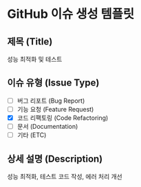 # GitHub 이슈 생성 템플릿

## 제목 (Title)

성능 최적화 및 테스트

## 이슈 유형 (Issue Type)

- [ ] 버그 리포트 (Bug Report)
- [ ] 기능 요청 (Feature Request)
- [x] 코드 리팩토링 (Code Refactoring)
- [ ] 문서 (Documentation)
- [ ] 기타 (ETC)

## 상세 설명 (Description)

성능 최적화, 테스트 코드 작성, 에러 처리 개선

